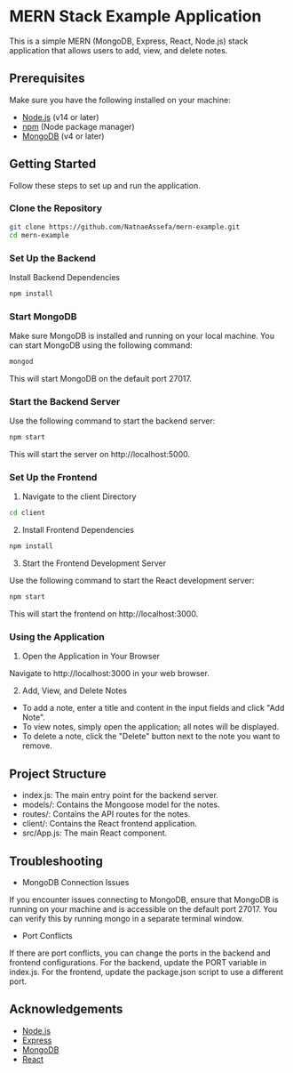 # MERN Stack Example Application

This is a simple MERN (MongoDB, Express, React, Node.js) stack application that allows users to add, view, and delete notes.

## Prerequisites

Make sure you have the following installed on your machine:

- [Node.js](https://nodejs.org/) (v14 or later)
- [npm](https://www.npmjs.com/) (Node package manager)
- [MongoDB](https://www.mongodb.com/) (v4 or later)


## Getting Started

Follow these steps to set up and run the application.

### Clone the Repository

```sh
git clone https://github.com/NatnaeAssefa/mern-example.git
cd mern-example
```
### Set Up the Backend

Install Backend Dependencies

```sh
npm install
```

### Start MongoDB

Make sure MongoDB is installed and running on your local machine. You can start MongoDB using the following command:

```sh
mongod
```

This will start MongoDB on the default port 27017.

### Start the Backend Server

Use the following command to start the backend server:

```sh
npm start
```

This will start the server on http://localhost:5000.

### Set Up the Frontend

1. Navigate to the client Directory

```sh
cd client
```

2. Install Frontend Dependencies

```sh
npm install
```

3. Start the Frontend Development Server

Use the following command to start the React development server:

```sh
npm start
```

This will start the frontend on http://localhost:3000.

### Using the Application

1. Open the Application in Your Browser

Navigate to http://localhost:3000 in your web browser.

2. Add, View, and Delete Notes

- To add a note, enter a title and content in the input fields and click "Add Note".
- To view notes, simply open the application; all notes will be displayed.
- To delete a note, click the "Delete" button next to the note you want to remove.

## Project Structure

- index.js: The main entry point for the backend server.
- models/: Contains the Mongoose model for the notes.
- routes/: Contains the API routes for the notes.
- client/: Contains the React frontend application.
- src/App.js: The main React component.


## Troubleshooting

- MongoDB Connection Issues

If you encounter issues connecting to MongoDB, ensure that MongoDB is running on your machine and is accessible on the default port 27017. You can verify this by running mongo in a separate terminal window.

- Port Conflicts

If there are port conflicts, you can change the ports in the backend and frontend configurations. For the backend, update the PORT variable in index.js. For the frontend, update the package.json script to use a different port.


## Acknowledgements

- [Node.js](https://nodejs.org/)
- [Express](https://expressjs.com/)
- [MongoDB](https://www.mongodb.com/)
- [React](https://reactjs.org/)
